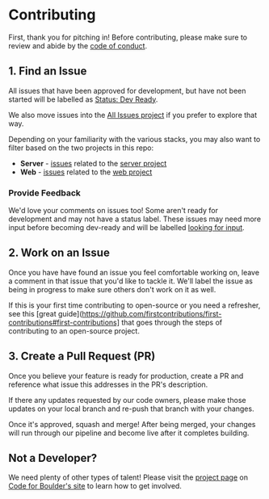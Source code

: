 # Contributing

First, thank you for pitching in! Before contributing, please make sure to review and abide by the [code of conduct](CODE_OF_CONDUCT.md).

## 1. Find an Issue

All issues that have been approved for development, but have not been started will be labelled
as [Status: Dev Ready](https://github.com/CodeForBoulder/upswyng/issues?q=is%3Aopen+is%3Aissue+label%3A%22%E2%9C%85+Status%3A+Dev+Ready%22).

We also move issues into the [All Issues project](https://github.com/CodeForBoulder/upswyng/projects/3) if you prefer to explore that way.

Depending on your familiarity with the various stacks, you may also want to filter based on the two projects in this repo:

- **Server** - [issues](https://github.com/CodeForBoulder/upswyng/labels/Project%3A%20Server) related to the [server project](https://github.com/CodeForBoulder/upswyng/tree/master/packages/server)
- **Web** - [issues](https://github.com/CodeForBoulder/upswyng/labels/Project%3A%20Web) related to the [web project](https://github.com/CodeForBoulder/upswyng/tree/master/packages/web)

### Provide Feedback

We'd love your comments on issues too! Some aren't ready for development and may not have a status label.
These issues may need more input before becoming dev-ready and will be labelled [looking for input](https://github.com/CodeForBoulder/upswyng/labels/looking%20for%20input).

## 2. Work on an Issue

Once you have have found an issue you feel comfortable working on, leave a comment in that issue that you'd like to tackle it. We'll label the issue as being in progress to make sure others don't work on it as well.

If this is your first time contributing to open-source or you need a refresher, see this [great guide](https://github.com/firstcontributions/first-contributions#first-contributions] that goes through the steps of contributing to an open-source project.

## 3. Create a Pull Request (PR)

Once you believe your feature is ready for production, create a PR and reference what issue this addresses in the PR's
description.

If there any updates requested by our code owners, please make those updates on your local branch and re-push that branch with your changes.

Once it's approved, squash and merge! After being merged, your changes will run through our pipeline and become live after it completes building.

## Not a Developer?

We need plenty of other types of talent! Please visit the [project page](https://www.codeforboulder.org/upswyng) on [Code for Boulder's site](https://www.codeforboulder.org) to learn how to get involved.
